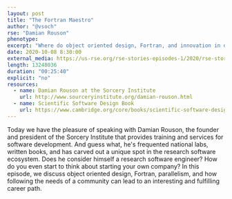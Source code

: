 ```yaml
---
layout: post
title: "The Fortran Maestro"
author: "@vsoch"
rse: "Damian Rouson"
phenotype: 
excerpt: "Where do object oriented design, Fortran, and innovation in designing your role collide? Listen to the episode this week to find out!"
date: 2020-10-08 8:30:00
external_media: https://us-rse.org/rse-stories-episodes-1/2020/rse-stories-damien-rouson-episode-37.mp3
length: 13248036
duration: "00:25:40"
explicit: "no"
resources:
  - name: Damian Rouson at the Sorcery Institute
    url: http://www.sourceryinstitute.org/damian-rouson.html
  - name: Scientific Software Design Book
    url: https://www.cambridge.org/core/books/scientific-software-design/CD0A2BA986E335E95D7FC91CF39BA30E
--- 
```


Today we have the pleasure of speaking with Damian Rouson, the founder and president
of the Sorcery Institute that provides training and services for software development.
And guess what, he's frequented national labs, written books, and has carved out
a unique spot in the research software ecosystem. Does he consider himself a research
software engineer? How do you even start to think about starting your own company?
In this episode, we discuss object oriented design, Fortran, parallelism, and
how following the needs of a community can lead to an interesting and fulfilling
career path.
